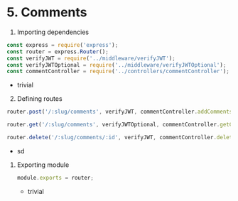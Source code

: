 # 5. Comments

1. Importing dependencies

```jsx
const express = require('express');
const router = express.Router();
const verifyJWT = require('../middleware/verifyJWT');
const verifyJWTOptional = require('../middleware/verifyJWTOptional');
const commentController = require('../controllers/commentController');
```

- trivial

2. Defining routes

```jsx
router.post('/:slug/comments', verifyJWT, commentController.addCommentsToArticle);

router.get('/:slug/comments', verifyJWTOptional, commentController.getCommentsFromArticle);

router.delete('/:slug/comments/:id', verifyJWT, commentController.deleteComment)
```

- sd
1. Exporting module 
    
    ```jsx
    module.exports = router;
    ```
    
    - trivial